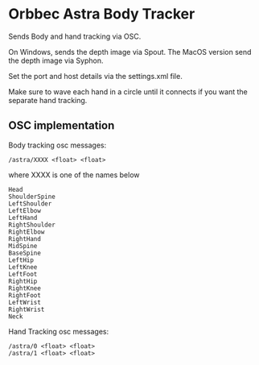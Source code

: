 # Orbbec Astra Body Tracker

Sends Body and hand tracking via OSC.

On Windows, sends the depth image via Spout. The MacOS version send the depth image via Syphon.

Set the port and host details via the settings.xml file.

Make sure to wave each hand in a circle until it connects if you want the separate hand tracking.


## OSC implementation

Body tracking osc messages:

    /astra/XXXX <float> <float>

where XXXX is one of the names below

    Head
    ShoulderSpine
    LeftShoulder
    LeftElbow
    LeftHand
    RightShoulder
    RightElbow
    RightHand
    MidSpine
    BaseSpine
    LeftHip
    LeftKnee
    LeftFoot
    RightHip
    RightKnee
    RightFoot
    LeftWrist
    RightWrist
    Neck

Hand Tracking osc messages:

    /astra/0 <float> <float>
    /astra/1 <float> <float>

